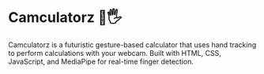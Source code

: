 # Camculatorz 🤖🖐️

Camculatorz is a futuristic gesture-based calculator that uses hand tracking to perform calculations with your webcam. Built with HTML, CSS, JavaScript, and MediaPipe for real-time finger detection.
